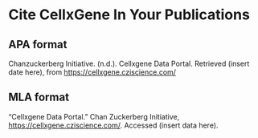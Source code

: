 # Cite CellxGene In Your Publications

## APA format
Chanzuckerberg Initiative. (n.d.). Cellxgene Data Portal. Retrieved (insert date here), from https://cellxgene.cziscience.com/

## MLA format
“Cellxgene Data Portal.” Chan Zuckerberg Initiative, https://cellxgene.cziscience.com/. Accessed (insert data here).


